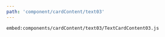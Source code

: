 ```yaml
---
path: 'component/cardContent/text03'
---
```


`embed:components/cardContent/text03/TextCardContent03.js`
